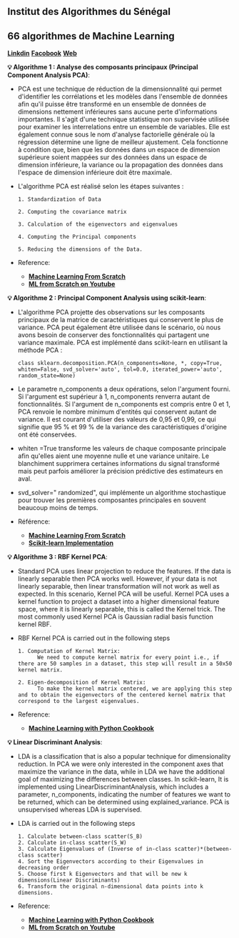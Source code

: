 ## Institut des Algorithmes du Sénégal

## 66 algorithmes de Machine Learning

[**Linkdin**](https://www.linkedin.com/company/71517780/)
[**Facobook**](https://www.facebook.com/IASSenegal)
[**Web**](https://www.ias.sn/formations/home)

**💡 Algorithme 1 : Analyse des composants principaux (Principal Component Analysis PCA)**: 
- PCA est une technique de réduction de la dimensionnalité qui permet d'identifier les corrélations et les modèles dans l'ensemble de données afin qu'il puisse être transformé en un ensemble de données de dimensions nettement inférieures sans aucune perte d'informations importantes. Il s'agit d'une technique statistique non supervisée utilisée pour examiner les interrelations entre un ensemble de variables. Elle est également connue sous le nom d'analyse factorielle générale où la régression détermine une ligne de meilleur ajustement. Cela fonctionne à condition que, bien que les données dans un espace de dimension supérieure soient mappées sur des données dans un espace de dimension inférieure, la variance ou la propagation des données dans l'espace de dimension inférieure doit être maximale.
- L'algorithme PCA est réalisé selon les étapes suivantes :

      1. Standardization of Data
      
      2. Computing the covariance matrix
      
      3. Calculation of the eigenvectors and eigenvalues
      
      4. Computing the Principal components
      
      5. Reducing the dimensions of the Data.
    
- Reference:
  - [**Machine Learning From Scratch**](https://dafriedman97.github.io/mlbook/content/introduction.html)
  - [**ML from Scratch on Youtube**](https://lnkd.in/gNPM6vW2) 


**💡 Algorithme 2 : Principal Component Analysis using scikit-learn**: 
- L'algorithme PCA projette des observations sur les composants principaux de la matrice de caractéristiques qui conservent le plus de variance. PCA peut également être utilisée dans le scénario, où nous avons besoin de conserver des fonctionnalités qui partagent une variance maximale. PCA est implémenté dans scikit-learn en utilisant la méthode PCA :

      class sklearn.decomposition.PCA(n_components=None, *, copy=True, whiten=False, svd_solver='auto', tol=0.0, iterated_power='auto', random_state=None)

- Le parametre n_components a deux opérations, selon l'argument fourni. Si l'argument est supérieur à 1, n_components renverra autant de fonctionnalités. Si l'argument de n_components est compris entre 0 et 1, PCA renvoie le nombre minimum d'entités qui conservent autant de variance. Il est courant d'utiliser des valeurs de 0,95 et 0,99, ce qui signifie que 95 % et 99 % de la variance des caractéristiques d'origine ont été conservées.
- whiten =True transforme les valeurs de chaque composante principale afin qu'elles aient une moyenne nulle et une variance unitaire. Le blanchiment supprimera certaines informations du signal transformé mais peut parfois améliorer la précision prédictive des estimateurs en aval.
- svd_solver=" randomized", qui implémente un algorithme stochastique pour trouver les premières composantes principales en souvent beaucoup moins de temps.

- Référence:
  - [**Machine Learning From Scratch**](https://dafriedman97.github.io/mlbook/content/introduction.html)
  - [**Scikit-learn Implementation**](https://scikit-learn.org/stable/modules/generated/sklearn.decomposition.PCA.html) 

**💡 Algorithme 3 : RBF Kernel PCA**: 

- Standard PCA uses linear projection to reduce the features. If the data is linearly separable then PCA works well. However, if your data is not linearly separable, then linear transformation will not work as well as expected. In this scenario, Kernel PCA will be useful. Kernel PCA uses a kernel function to project a dataset into a higher dimensional feature space, where it is linearly separable, this is called the Kernel trick. The most commonly used Kernel PCA is Gaussian radial basis function kernel RBF.
- RBF Kernel PCA is carried out in the following steps

      1. Computation of Kernel Matrix: 
            We need to compute kernel matrix for every point i.e., if there are 50 samples in a dataset, this step will result in a 50x50 kernel matrix.
      
      2. Eigen-decomposition of Kernel Matrix:
            To make the kernel matrix centered, we are applying this step and to obtain the eigenvectors of the centered kernel matrix that correspond to the largest eigenvalues.
 
- Reference:
  - [**Machine Learning with Python Cookbook**](https://www.amazon.in/Machine-Learning-Python-Cookbook-Preprocessing/dp/9352137302/ref=sr_1_1?crid=3SWKWJG6II2GK&keywords=machine+learning+with+python+cookbook&qid=1636010115&sprefix=Machine+Learning+with+Python+%2Caps%2C273&sr=8-1)


**💡 Linear Discriminant Analysis**: 
-  LDA is a classification that is also a popular technique for dimensionality reduction. In PCA we were only interested in the component axes that maximize the variance in the data, while in LDA we have the additional goal of maximizing the differences between classes. In scikit-learn, It is implemented using LinearDiscriminantAnalysis, which includes a parameter, n_components, indicating the number of features we want to be returned, which can be determined using explained_variance. PCA is unsupervised whereas LDA is supervised.
- LDA is carried out in the following steps

      1. Calculate between-class scatter(S_B)
      2. Calculate in-class scatter(S_W)
      3. Calculate Eigenvalues of (Inverse of in-class scatter)*(between-class scatter)
      4. Sort the Eigenvectors according to their Eigenvalues in decreasing order
      5. Choose first k Eigenvectors and that will be new k dimensions(Linear Discriminants)
      6. Transform the original n-dimensional data points into k dimensions.
    
- Reference:
  - [**Machine Learning with Python Cookbook**](https://www.amazon.in/Machine-Learning-Python-Cookbook-Preprocessing/dp/9352137302/ref=sr_1_1?crid=3SWKWJG6II2GK&keywords=machine+learning+with+python+cookbook&qid=1636010115&sprefix=Machine+Learning+with+Python+%2Caps%2C273&sr=8-1)
  - [**ML from Scratch on Youtube**](https://lnkd.in/gNPM6vW2)
